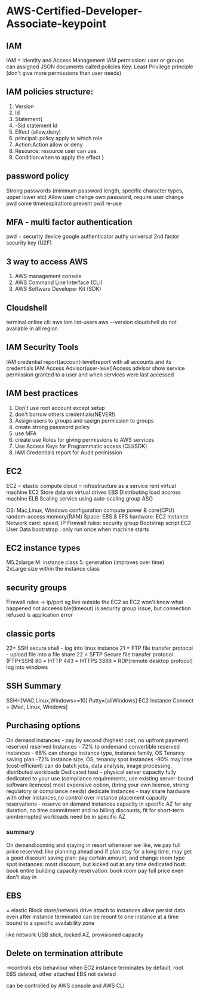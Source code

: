 # AWS-Certified-Developer-Associate-keypoint

## IAM 
IAM = Identity and Access Management
IAM permission: user or groups can assigned JSON documents called policies
Key: Least Privilege principle (don't give more permissions than user needs)

## IAM policies structure:
1. Version
2. Id
3. Statement{
4. -Sid statement Id
5. Effect (allow,deny)
6. principal: policy apply to which role
7. Action:Action allow or deny
8. Resource: resource user can use
9. Condition:when to apply the effect
}

## password policy
Strong passwords (minimum password length, specific character types, upper lower etc)
Allow user change own password, require user change pwd some time(expiration)
prevent pwd re-use

## MFA -  multi factor authentication
pwd + security device
google authenticator
authy
universal 2nd factor security key (U2F)

## 3 way to access AWS
1. AWS management console
2. AWS Command Line Interface (CLI)
3. AWS Software Developer Kit (SDK)

## Cloudshell

terminal online
cli:
aws iam list-users
aws --version
cloudshell do not available in all region

## IAM Security Tools
IAM credential report(account-level)report with all accounts and its credentials
IAM Access Advisor(user-level)Access advisor show service permission granted to a user and when services were last accessed

## IAM best practices
1. Don't use root account except setup
2. don't borrow others credentials(NEVER!)
3. Assign users to groups and sasign permission to groups
4. create strong password policy
5. use MFA
6. create use Roles for giving permissions to AWS services
7. Use Access Keys for Programmatic access (CLI/SDK)
8. IAM Credentials report for Audit permission

## EC2
EC2 = elastic compute cloud = infrastructure as a service
rent virtual machine EC2
Store data on virtual drives EBS
Distributing load accross machine ELB
Scaling service using auto-scaling group ASG

OS: Mac,Linux, Windows
configuration
compute power & core(CPU)
random-access memory(RAM)
Space: EBS & EFS
hardware: EC2 Instance
Network card: speed, IP
Firewall rules: security group
Bootstrap script:EC2 User Data
bootrstrap : only run once when machine starts


## EC2 instance types
M5.2xlarge
M: instance class
5: generation (improves over time)
2xLarge:size within the instance class

## security groups
Firewall rules -> ip/port
sg live outside the EC2 so EC2 won't know what happened
not acceessible(timeout) is security group issue, but connection refused is application error

## classic ports
22= SSH secure shell - log into linux instance
21 = FTP file transfer protocol - upload file into a file share
22 = SFTP Secure file transfer protocol (FTP+SSH)
80 = HTTP 
443 = HTTPS
3389 = RDP(remote desktop protocol) log into windows

## SSH Summary

SSH=[MAC,Linux,Windows>=10]
Putty=[allWindows]
EC2 Instance Connect = [Mac, Linux, Windows]

## Purchasing options

On demand instances - pay by second (highest cost, no upfront payment)
reserved
reserved Instances - 72% to ondemand
convertible reserved instances - 66% can change instance type, instance family, OS Tenancy
saving plan -72% instance size, OS, tenancy
spot instances -90% may lose (cost-efficient) can do batch jobs, data analysis, image processing, distributed workloads
Dedicated host - physical server capacity fully dedicated to your use (compliance requirements, use existing server-bound software licences) most expensive option, (bring your own licence, strong regulatory or compliance needs)
dedicate instances - may share hardware with other instances,no control over instance placement
capacity reservations - reserve on demand instances capacity in specific AZ for any duration, no time commitment and no billing discounts, fit for short-term unintrerrupted workloads need be in specific AZ

### summary
On demand:coming and staying in resort whenever we like, we pay full price
reserved: like planning ahead and if plan stay for a long time, may get a good discount
saving plan: pay certain amount, and change room type
spot instances: most discount, but kicked out at any time
dedicated host: book entire building
capacity reservation: book room pay full price even don't stay in

## EBS
= elastic Block store/network drive attach to instances
allow persist data even after instance terminated
can be mount to one instance at a time
bound to a specific availability zone

like network USB stick, locked AZ, provisioned capacity


## Delete on termination attribute
->controls ebs behaviour when EC2 instance terminates
by default, root EBS deleted, other attached EBS not deleted

can be controlled by AWS console and AWS CLI













